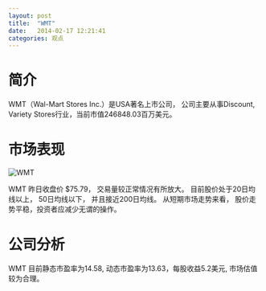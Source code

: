 ```yaml
---
layout: post
title:  "WMT"
date:   2014-02-17 12:21:41
categories: 观点
---
```


# 简介
WMT（Wal-Mart Stores Inc.）是USA著名上市公司，
公司主要从事Discount, Variety Stores行业，当前市值246848.03百万美元。

# 市场表现

![WMT](http://finviz.com/chart.ashx?t=WMT&ty=c&ta=1&p=d&s=l)

WMT 昨日收盘价 $75.79，
交易量较正常情况有所放大。
目前股价处于20日均线以上，
50日均线以下，
并且接近200日均线。
从短期市场走势来看，
股价走势平稳，投资者应减少无谓的操作。

# 公司分析
WMT 目前静态市盈率为14.58, 动态市盈率为13.63，每股收益5.2美元,
市场估值较为合理。
